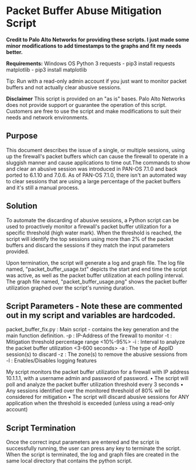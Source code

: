 <h1>Packet Buffer Abuse Mitigation Script</h1>

<strong>Credit to Palo Alto Networks for providing these scripts. I just made some minor modifications to add
timestamps to the graphs and fit my needs better.</strong>

<strong>Requirements:</strong>
Windows OS
Python 3
requests - pip3 install requests
matplotlib - pip3 install matplotlib

Tip: Run with a read-only admin account if you just want to monitor packet buffers and not actually clear
abusive sessions.

<strong>Disclaimer</strong>
This script is provided on an "as is" bases. Palo Alto Networks does not provide support or guarantee the
operation of this script. Customers are free to use the script and make modifications to suit their needs and
network environments.

<h2>Purpose</h2>
This document describes the issue of a single, or multiple sessions, using up the firewall's packet buffers which
can cause the firewall to operate in a sluggish manner and cause applications to time out.The commands to
show and clear an abusive session was introduced in PAN-OS 7.1.0 and back ported to 6.1.10 and 7.0.6.
As of PAN-OS 7.1.0, there isn't an automated way to clear sessions that are using a large percentage of the
packet buffers and it's still a manual process.

<h2>Solution</h2>
To automate the discarding of abusive sessions, a Python script can be used to proactively monitor a firewall's
packet buffer utilization for a specific threshold (high water mark). When the threshold is reached, the script will
identify the top sessions using more than 2% of the packet buffers and discard the sessions if they match the
input parameters provided.

Upon termination, the script will generate a log and graph file. The log file named, "packet_buffer_usage.txt"
depicts the start and end time the script was active, as well as the packet buffer utilization at each polling
interval. The graph file named, "packet_buffer_usage.png" shows the packet buffer utilization graphed over the
script's running duration.

<h2>Script Parameters - Note these are commented out in my script and variables are hardcoded.</h2>
packet_buffer_fix.py : Main script - contains the key generation and the main function definition.
-p : IP-Address of the firewall to monitor
-t : Mitigation threshold percentage range <10%-95%>
-i : Interval to analyze the packet buffer utilization <3-600 seconds>
-a : The type of AppID session(s) to discard
-z : The zone(s) to remove the abusive sessions from
-l : Enables/Disables logging features

My script monitors the packet buffer utilization for a firewall with IP address 10.1.1.1, with a username admin and password of password.
• The script will poll and analyze the packet buffer utilization threshold every 3 seconds
• Any sessions identified over the monitored threshold of 80% will be considered for mitigation
• The script will discard abusive sessions for ANY application when the threshold is exceeded (unless using a read-only account)


<h2>Script Termination</h2>
Once the correct input parameters are entered and the script is successfully running, the user can press any
key to terminate the script. When the script is terminated, the log and graph files are created in the same local
directory that contains the python script. 
